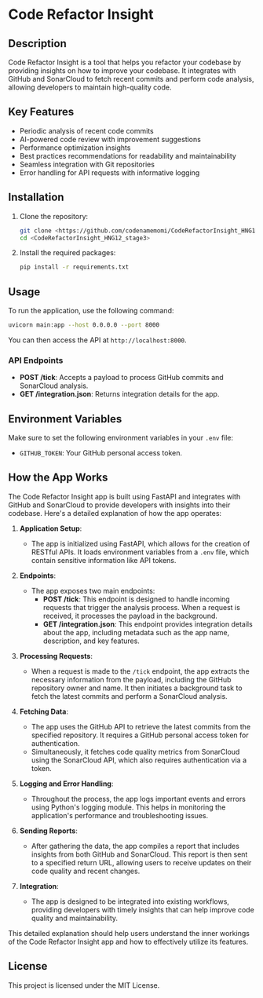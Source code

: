 # Code Refactor Insight

## Description
Code Refactor Insight is a tool that helps you refactor your codebase by providing insights on how to improve your codebase. It integrates with GitHub and SonarCloud to fetch recent commits and perform code analysis, allowing developers to maintain high-quality code.

## Key Features
- Periodic analysis of recent code commits
- AI-powered code review with improvement suggestions
- Performance optimization insights
- Best practices recommendations for readability and maintainability
- Seamless integration with Git repositories
- Error handling for API requests with informative logging

## Installation
1. Clone the repository:
   ```bash
   git clone <https://github.com/codenamemomi/CodeRefactorInsight_HNG12_stage3.git>
   cd <CodeRefactorInsight_HNG12_stage3>
   ```
2. Install the required packages:
   ```bash
   pip install -r requirements.txt
   ```

## Usage
To run the application, use the following command:
```bash
uvicorn main:app --host 0.0.0.0 --port 8000
```
You can then access the API at `http://localhost:8000`.

### API Endpoints
- **POST /tick**: Accepts a payload to process GitHub commits and SonarCloud analysis.
- **GET /integration.json**: Returns integration details for the app.

## Environment Variables
Make sure to set the following environment variables in your `.env` file:
- `GITHUB_TOKEN`: Your GitHub personal access token.

## How the App Works
The Code Refactor Insight app is built using FastAPI and integrates with GitHub and SonarCloud to provide developers with insights into their codebase. Here's a detailed explanation of how the app operates:

1. **Application Setup**: 
   - The app is initialized using FastAPI, which allows for the creation of RESTful APIs. It loads environment variables from a `.env` file, which contain sensitive information like API tokens.

2. **Endpoints**:
   - The app exposes two main endpoints:
     - **POST /tick**: This endpoint is designed to handle incoming requests that trigger the analysis process. When a request is received, it processes the payload in the background.
     - **GET /integration.json**: This endpoint provides integration details about the app, including metadata such as the app name, description, and key features.

3. **Processing Requests**:
   - When a request is made to the `/tick` endpoint, the app extracts the necessary information from the payload, including the GitHub repository owner and name. It then initiates a background task to fetch the latest commits and perform a SonarCloud analysis.

4. **Fetching Data**:
   - The app uses the GitHub API to retrieve the latest commits from the specified repository. It requires a GitHub personal access token for authentication.
   - Simultaneously, it fetches code quality metrics from SonarCloud using the SonarCloud API, which also requires authentication via a token.

5. **Logging and Error Handling**:
   - Throughout the process, the app logs important events and errors using Python's logging module. This helps in monitoring the application's performance and troubleshooting issues.

6. **Sending Reports**:
   - After gathering the data, the app compiles a report that includes insights from both GitHub and SonarCloud. This report is then sent to a specified return URL, allowing users to receive updates on their code quality and recent changes.

7. **Integration**:
   - The app is designed to be integrated into existing workflows, providing developers with timely insights that can help improve code quality and maintainability.

This detailed explanation should help users understand the inner workings of the Code Refactor Insight app and how to effectively utilize its features.

## License
This project is licensed under the MIT License.
